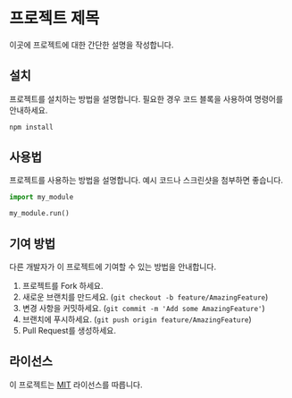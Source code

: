 # 프로젝트 제목

이곳에 프로젝트에 대한 간단한 설명을 작성합니다.

## 설치

프로젝트를 설치하는 방법을 설명합니다. 필요한 경우 코드 블록을 사용하여 명령어를 안내하세요.

```bash
npm install
```

## 사용법

프로젝트를 사용하는 방법을 설명합니다. 예시 코드나 스크린샷을 첨부하면 좋습니다.

```python
import my_module

my_module.run()
```

## 기여 방법

다른 개발자가 이 프로젝트에 기여할 수 있는 방법을 안내합니다.

1.  프로젝트를 Fork 하세요.
2.  새로운 브랜치를 만드세요. (`git checkout -b feature/AmazingFeature`)
3.  변경 사항을 커밋하세요. (`git commit -m 'Add some AmazingFeature'`)
4.  브랜치에 푸시하세요. (`git push origin feature/AmazingFeature`)
5.  Pull Request를 생성하세요.

## 라이선스

이 프로젝트는 [MIT](LICENSE) 라이선스를 따릅니다. 
